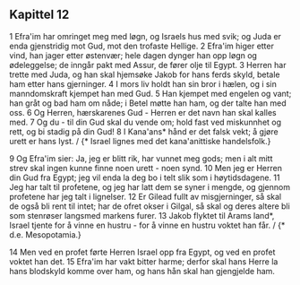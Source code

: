 ## Kapittel 12

1 Efra'im har omringet meg med løgn, og Israels hus med svik; og Juda er enda gjenstridig mot Gud, mot den trofaste Hellige.
2 Efra'im higer etter vind, han jager etter østenvær; hele dagen dynger han opp løgn og ødeleggelse; de inngår pakt med Assur, de fører olje til Egypt.
3 Herren har trette med Juda, og han skal hjemsøke Jakob for hans ferds skyld, betale ham etter hans gjerninger.
4 I mors liv holdt han sin bror i hælen, og i sin manndomskraft kjempet han med Gud.
5 Han kjempet med engelen og vant; han gråt og bad ham om nåde; i Betel møtte han ham, og der talte han med oss.
6 Og Herren, hærskarenes Gud - Herren er det navn han skal kalles med.
7 Og du - til din Gud skal du vende om; hold fast ved miskunnhet og rett, og bi stadig på din Gud!
8 I Kana'ans* hånd er det falsk vekt; å gjøre urett er hans lyst. / {* Israel lignes med det kana'anittiske handelsfolk.}

9 Og Efra'im sier: Ja, jeg er blitt rik, har vunnet meg gods; men i alt mitt strev skal ingen kunne finne noen urett - noen synd.
10 Men jeg er Herren din Gud fra Egypt; jeg vil enda la deg bo i telt slik som i høytidsdagene.
11 Jeg har talt til profetene, og jeg har latt dem se syner i mengde, og gjennom profetene har jeg talt i lignelser.
12 Er Gilead fullt av misgjerninger, så skal de også bli rent til intet; har de ofret okser i Gilgal, så skal og deres altere bli som stenrøser langsmed markens furer.
13 Jakob flyktet til Arams land*, Israel tjente for å vinne en hustru - for å vinne en hustru voktet han får. / {* d.e. Mesopotamia.}

14 Men ved en profet førte Herren Israel opp fra Egypt, og ved en profet voktet han det.
15 Efra'im har vakt bitter harme; derfor skal hans Herre la hans blodskyld komme over ham, og hans hån skal han gjengjelde ham.
